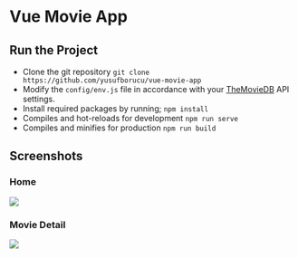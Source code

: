 # Vue Movie App

## Run the Project

  - Clone the git repository
    `git clone https://github.com/yusufborucu/vue-movie-app`
  - Modify the `config/env.js` file in accordance with your [TheMovieDB](https://developers.themoviedb.org/3/getting-started/introduction) API settings.
  - Install required packages by running; `npm install`
  - Compiles and hot-reloads for development
    `npm run serve`
  - Compiles and minifies for production
    `npm run build`

## Screenshots

### Home

![](public/home.png)

### Movie Detail

![](public/detail.png)
